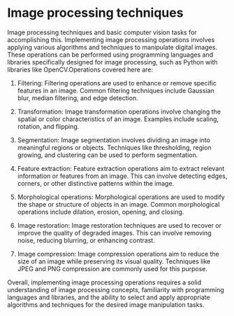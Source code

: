 # Image processing techniques
Image processing techniques and basic computer vision tasks for accomplishing this. Implementing image processing operations involves applying various algorithms and techniques to manipulate digital images. These operations can be performed using programming languages and libraries specifically designed for image processing, such as Python with libraries like OpenCV.Operations covered here are:

1. Filtering: Filtering operations are used to enhance or remove specific features in an image. Common filtering techniques include Gaussian blur, median filtering, and edge detection.

2. Transformation: Image transformation operations involve changing the spatial or color characteristics of an image. Examples include scaling, rotation, and flipping.

3. Segmentation: Image segmentation involves dividing an image into meaningful regions or objects. Techniques like thresholding, region growing, and clustering can be used to perform segmentation.

4. Feature extraction: Feature extraction operations aim to extract relevant information or features from an image. This can involve detecting edges, corners, or other distinctive patterns within the image.

5. Morphological operations: Morphological operations are used to modify the shape or structure of objects in an image. Common morphological operations include dilation, erosion, opening, and closing.

6. Image restoration: Image restoration techniques are used to recover or improve the quality of degraded images. This can involve removing noise, reducing blurring, or enhancing contrast.

7. Image compression: Image compression operations aim to reduce the size of an image while preserving its visual quality. Techniques like JPEG and PNG compression are commonly used for this purpose.

Overall, implementing image processing operations requires a solid understanding of image processing concepts, familiarity with programming languages and libraries, and the ability to select and apply appropriate algorithms and techniques for the desired image manipulation tasks.
